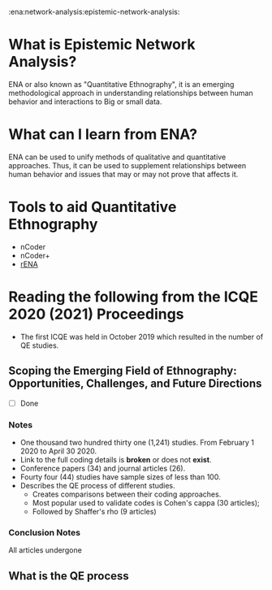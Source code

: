 :ena:network-analysis:epistemic-network-analysis:

# What is Epistemic Network Analysis?

ENA or also known as "Quantitative Ethnography", it is an emerging methodological
approach in understanding relationships between human behavior and interactions
to Big or small data.

# What can I learn from ENA?

ENA can be used to unify methods of qualitative and quantitative approaches. Thus,
it can be used to supplement relationships between human behavior and issues that
may or may not prove that affects it.

# Tools to aid Quantitative Ethnography

- nCoder
- nCoder+
- [rENA](https://cran.r-project.org/web/packages/rENA/index.html)

# Reading the following from the ICQE 2020 (2021) Proceedings

- The first ICQE was held in October 2019 which resulted in the number of QE studies.

## Scoping the Emerging Field of Ethnography: Opportunities, Challenges, and Future Directions

- [ ] Done

### Notes

- One thousand two hundred thirty one (1,241) studies. From February 1 2020
to April 30 2020.
- Link to the full coding details is **broken** or does not **exist**.
- Conference papers (34) and journal articles (26).
- Fourty four (44) studies have sample sizes of less than 100.
- Describes the QE process of different studies.
  - Creates comparisons between their coding approaches.
  - Most popular used to validate codes is Cohen's cappa (30 articles);
  - Followed by Shaffer's rho (9 articles)

### Conclusion Notes

All articles undergone

## What is the QE process

